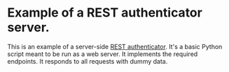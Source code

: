 # Example of a REST authenticator server.

This is an example of a server-side [REST authenticator](../server/auth/rest/). It's a basic Python script meant to be run as a web server. It implements the required endpoints. It responds to all requests with dummy data.
